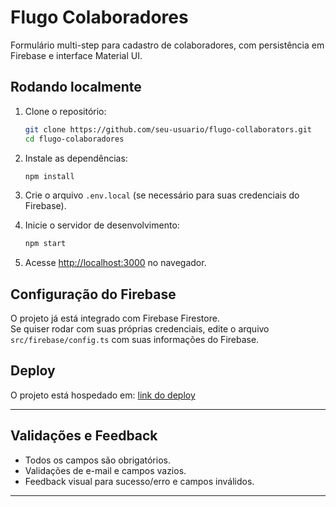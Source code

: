 # Flugo Colaboradores

Formulário multi-step para cadastro de colaboradores, com persistência em Firebase e interface Material UI.

## Rodando localmente

1. Clone o repositório:
   ```bash
   git clone https://github.com/seu-usuario/flugo-collaborators.git
   cd flugo-colaboradores
   ```

2. Instale as dependências:
   ```bash
   npm install
   ```

3. Crie o arquivo `.env.local` (se necessário para suas credenciais do Firebase).

4. Inicie o servidor de desenvolvimento:
   ```bash
   npm start
   ```

5. Acesse [http://localhost:3000](http://localhost:3000) no navegador.

## Configuração do Firebase

O projeto já está integrado com Firebase Firestore.  
Se quiser rodar com suas próprias credenciais, edite o arquivo `src/firebase/config.ts` com suas informações do Firebase.

## Deploy

O projeto está hospedado em: [link do deploy](https://flugo-collaborators.vercel.app/)

---

## Validações e Feedback

- Todos os campos são obrigatórios.
- Validações de e-mail e campos vazios.
- Feedback visual para sucesso/erro e campos inválidos.

---